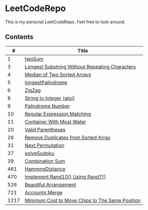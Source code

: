 # LeetCodeRepo
This is my personal LeetCodeRepo.
Feel free to look around.


## Contents
|  \#   | Title  |
|  ----  | ----  |
|1|[twoSum](URL 'https://github.com/CheckHarry/LeetCodeRepo/tree/main/twoSum')|
|3|[Longest Substring Without Repeating Characters](URL 'https://github.com/CheckHarry/LeetCodeRepo/tree/main/Longest%20Substring%20Without%20Repeating%20Characters')|
|4|[Median of Two Sorted Arrays](URL 'https://github.com/CheckHarry/LeetCodeRepo/tree/main/Median%20of%20Two%20Sorted%20Arrays')|
|5|[longestPalindrome](URL 'https://github.com/CheckHarry/LeetCodeRepo/tree/main/longestPalindrome')|
|6|[ZigZag](URL 'https://github.com/CheckHarry/LeetCodeRepo/tree/main/ZigZag')|
|8|[ String to Integer (atoi)](URL 'https://github.com/CheckHarry/LeetCodeRepo/tree/main/%20String%20to%20Integer%20(atoi)')|
|9|[Palindrome Number](URL 'https://github.com/CheckHarry/LeetCodeRepo/tree/main/Palindrome%20Number')|
|10|[Regular Expression Matching](URL 'https://github.com/CheckHarry/LeetCodeRepo/tree/main/Regular%20Expression%20Matching')|
|11|[Container With Most Water](URL 'https://github.com/CheckHarry/LeetCodeRepo/tree/main/Container%20With%20Most%20Water')|
|20|[Valid Parentheses](URL 'https://github.com/CheckHarry/LeetCodeRepo/tree/main/Valid%20Parentheses')|
|26|[Remove Duplicates from Sorted Array](URL 'https://github.com/CheckHarry/LeetCodeRepo/tree/main/Remove%20Duplicates%20from%20Sorted%20Array')|
|31|[Next Permutation](URL 'https://github.com/CheckHarry/LeetCodeRepo/tree/main/Next%20Permutation')|
|37|[solveSudoku](URL 'https://github.com/CheckHarry/LeetCodeRepo/tree/main/solveSudoku')|
|39|[Combination Sum](URL 'https://github.com/CheckHarry/LeetCodeRepo/tree/main/Combination%20Sum')|
|461|[HammngDistance](URL 'https://github.com/CheckHarry/LeetCodeRepo/tree/main/HammngDistance')|
|470|[Implement Rand10() Using Rand7()](URL 'https://github.com/CheckHarry/LeetCodeRepo/tree/main/Implement%20Rand10()%20Using%20Rand7()')|
|526|[Beautiful Arrangement](URL 'https://github.com/CheckHarry/LeetCodeRepo/tree/main/Beautiful%20Arrangement')|
|721|[Accounts Merge](URL 'https://github.com/CheckHarry/LeetCodeRepo/tree/main/Accounts%20Merge')|
|1217|[Minimum Cost to Move Chips to The Same Position](URL 'https://github.com/CheckHarry/LeetCodeRepo/tree/main/Minimum%20Cost%20to%20Move%20Chips%20to%20The%20Same%20Position')|
